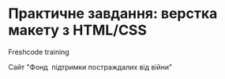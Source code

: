 # Практичне завдання: верстка макету з HTML/CSS
Freshcode training

Сайт "Фонд  підтримки постраждалих від війни"
